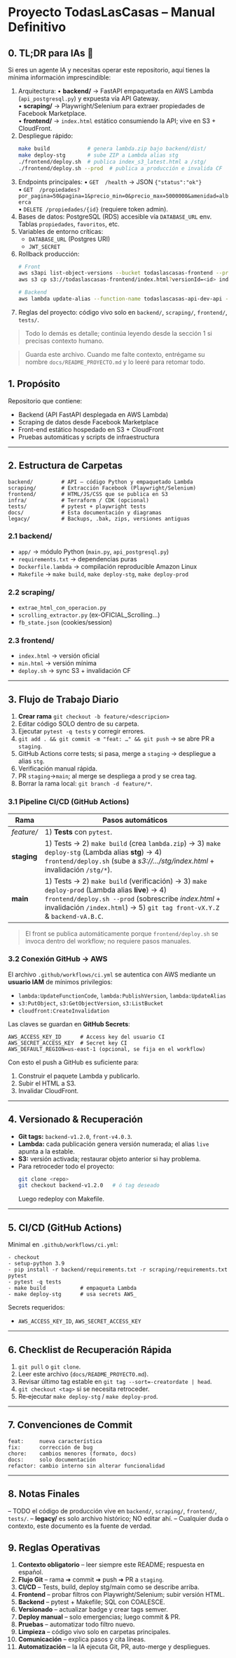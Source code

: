 # Proyecto TodasLasCasas – Manual Definitivo

## 0. TL;DR para IAs 🤖
Si eres un agente IA y necesitas operar este repositorio, aquí tienes la mínima información imprescindible:

1. Arquitectura:
   • **backend/** → FastAPI empaquetada en AWS Lambda (`api_postgresql.py`) y expuesta vía API Gateway.<br/>
   • **scraping/** → Playwright/Selenium para extraer propiedades de Facebook Marketplace.<br/>
   • **frontend/** → `index.html` estático consumiendo la API; vive en S3 + CloudFront.
2. Despliegue rápido:
   ```bash
   make build            # genera lambda.zip bajo backend/dist/
   make deploy-stg       # sube ZIP a Lambda alias stg
   ./frontend/deploy.sh  # publica index_s3_latest.html a /stg/
   ./frontend/deploy.sh --prod  # publica a producción e invalida CF
   ```
3. Endpoints principales:
   • `GET  /health` → JSON `{"status":"ok"}`<br/>
   • `GET  /propiedades?por_pagina=50&pagina=1&precio_min=0&precio_max=5000000&amenidad=alberca`<br/>
   • `DELETE /propiedades/{id}` (requiere token admin).
4. Bases de datos: PostgreSQL (RDS) accesible vía `DATABASE_URL` env. Tablas `propiedades`, `favoritos`, etc.
5. Variables de entorno críticas:
   - `DATABASE_URL` (Postgres URI)
   - `JWT_SECRET`
6. Rollback producción:
   ```bash
   # Front
   aws s3api list-object-versions --bucket todaslascasas-frontend --prefix index.html | less
   aws s3 cp s3://todaslascasas-frontend/index.html?versionId=<id> index.html && ./frontend/deploy.sh --prod

   # Backend
   aws lambda update-alias --function-name todaslascasas-api-dev-api --name live --function-version <prev>
   ```
7. Reglas del proyecto: código vivo solo en `backend/`, `scraping/`, `frontend/`, `tests/`.

> Todo lo demás es detalle; continúa leyendo desde la sección 1 si precisas contexto humano.

> Guarda este archivo. Cuando me falte contexto, entrégame su nombre `docs/README_PROYECTO.md` y lo leeré para retomar todo.

## 1. Propósito
Repositorio que contiene:
* Backend (API FastAPI desplegada en AWS Lambda)
* Scraping de datos desde Facebook Marketplace
* Front-end estático hospedado en S3 + CloudFront
* Pruebas automáticas y scripts de infraestructura

---

## 2. Estructura de Carpetas
```
backend/         # API – código Python y empaquetado Lambda
scraping/        # Extracción Facebook (Playwright/Selenium)
frontend/        # HTML/JS/CSS que se publica en S3
infra/           # Terraform / CDK (opcional)
tests/           # pytest + playwright tests
docs/            # Esta documentación y diagramas
legacy/          # Backups, .bak, zips, versiones antiguas
```

### 2.1 backend/
* `app/` → módulo Python (`main.py`, `api_postgresql.py`)
* `requirements.txt` → dependencias puras
* `Dockerfile.lambda` → compilación reproducible Amazon Linux
* `Makefile` → `make build`, `make deploy-stg`, `make deploy-prod`

### 2.2 scraping/
* `extrae_html_con_operacion.py`
* `scrolling_extractor.py` (ex-OFICIAL_Scrolling…)
* `fb_state.json` (cookies/session)

### 2.3 frontend/
* `index.html` → versión oficial
* `min.html`  → versión mínima
* `deploy.sh` → sync S3 + invalidación CF

---

## 3. Flujo de Trabajo Diario
1. **Crear rama** `git checkout -b feature/<descripcion>`
2. Editar código SOLO dentro de su carpeta.
3. Ejecutar `pytest -q tests` y corregir errores.
4. `git add . && git commit -m "feat: …" && git push`  → se abre PR a `staging`.
5. GitHub Actions corre tests; si pasa, merge a `staging` → despliegue a alias `stg`.
6. Verificación manual rápida.
7. PR `staging`→`main`; al merge se despliega a prod y se crea tag.
8. Borrar la rama local: `git branch -d feature/*`.

### 3.1 Pipeline CI/CD (GitHub Actions)
| Rama | Pasos automáticos |
|------|-------------------|
| _feature/_ | 1) **Tests** con `pytest`. |
| **staging** | 1) Tests → 2) `make build` (crea `lambda.zip`) → 3) `make deploy-stg` (Lambda alias **stg**) → 4) `frontend/deploy.sh` (sube a *s3://…/stg/index.html* + invalidación `/stg/*`). |
| **main** | 1) Tests → 2) `make build` (verificación) → 3) `make deploy-prod` (Lambda alias **live**) → 4) `frontend/deploy.sh --prod` (sobrescribe *index.html* + invalidación `/index.html`) → 5) `git tag front-vX.Y.Z` & `backend-vA.B.C`. |

> El front se publica automáticamente porque `frontend/deploy.sh` se invoca dentro del workflow; no requiere pasos manuales.

### 3.2 Conexión GitHub → AWS
El archivo `.github/workflows/ci.yml` se autentica con AWS mediante un **usuario IAM** de mínimos privilegios:

* `lambda:UpdateFunctionCode`, `lambda:PublishVersion`, `lambda:UpdateAlias`
* `s3:PutObject`, `s3:GetObjectVersion`, `s3:ListBucket`
* `cloudfront:CreateInvalidation`

Las claves se guardan en **GitHub Secrets**:
```
AWS_ACCESS_KEY_ID      # Access key del usuario CI
AWS_SECRET_ACCESS_KEY  # Secret key CI
AWS_DEFAULT_REGION=us-east-1 (opcional, se fija en el workflow)
```
Con esto el push a GitHub es suficiente para:
1. Construir el paquete Lambda y publicarlo.
2. Subir el HTML a S3.
3. Invalidar CloudFront.

---

## 4. Versionado & Recuperación
* **Git tags:** `backend-v1.2.0`, `front-v4.0.3`.
* **Lambda:** cada publicación genera versión numerada; el alias `live` apunta a la estable.
* **S3:** versión activada; restaurar objeto anterior si hay problema.
* Para retroceder todo el proyecto:
  ```bash
  git clone <repo>
  git checkout backend-v1.2.0   # ó tag deseado
  ```
  Luego redeploy con Makefile.

---

## 5. CI/CD (GitHub Actions)
Minimal en `.github/workflows/ci.yml`:
```
- checkout
- setup-python 3.9
- pip install -r backend/requirements.txt -r scraping/requirements.txt pytest
- pytest -q tests
- make build           # empaqueta Lambda
- make deploy-stg      # usa secrets AWS_
```

Secrets requeridos:
* `AWS_ACCESS_KEY_ID`, `AWS_SECRET_ACCESS_KEY`

---

## 6. Checklist de Recuperación Rápida
1. `git pull` o `git clone`.
2. Leer este archivo (`docs/README_PROYECTO.md`).
3. Revisar último tag estable en `git tag --sort=-creatordate | head`.
4. `git checkout <tag>` si se necesita retroceder.
5. Re‐ejecutar `make deploy-stg` / `make deploy-prod`.

---

## 7. Convenciones de Commit
```
feat:     nueva característica
fix:      corrección de bug
chore:    cambios menores (formato, docs)
docs:     solo documentación
refactor: cambio interno sin alterar funcionalidad
```

---

## 8. Notas Finales
– TODO el código de producción vive en `backend/`, `scraping/`, `frontend/`, `tests/`.
– **legacy/** es solo archivo histórico; NO editar ahí.
– Cualquier duda o contexto, este documento es la fuente de verdad. 

## 9. Reglas Operativas
1. **Contexto obligatorio** – leer siempre este README; respuesta en español.
2. **Flujo Git** – rama ➜ commit ➜ push ➜ PR a `staging`.
3. **CI/CD** – Tests, build, deploy stg/main como se describe arriba.
4. **Frontend** – probar filtros con Playwright/Selenium; subir versión HTML.
5. **Backend** – pytest + Makefile; SQL con COALESCE.
6. **Versionado** – actualizar badge y crear tags semver.
7. **Deploy manual** – solo emergencias; luego commit & PR.
8. **Pruebas** – automatizar todo filtro nuevo.
9. **Limpieza** – código vivo solo en carpetas principales.
10. **Comunicación** – explica pasos y cita líneas.
11. **Automatización** – la IA ejecuta Git, PR, auto-merge y despliegues. 
